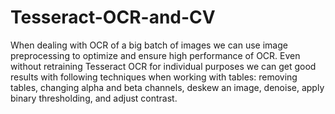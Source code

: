 # Tesseract-OCR-and-CV
When dealing with OCR of a big batch of images we can use image preprocessing to optimize and ensure high performance of OCR. Even without retraining Tesseract OCR for individual purposes we can get good results with following techniques when working with tables: removing tables, changing alpha and beta channels, deskew an image, denoise, apply binary thresholding, and adjust contrast.